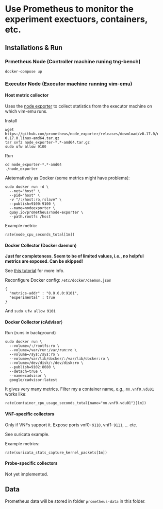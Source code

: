 # Use Prometheus to monitor the experiment exectuors, containers, etc.

## Installations & Run

### Prmetheus Node (Controller machine runing tng-bench)

```
docker-compose up
```

### Executor Node (Executor machine running vim-emu)
#### Host metric collector

Uses the [node exporter](https://github.com/prometheus/node_exporter) to collect statistics from the executor machine on which vim-emu runs.

Install
```
wget https://github.com/prometheus/node_exporter/releases/download/v0.17.0/node_exporter-0.17.0.linux-amd64.tar.gz
tar xvfz node_exporter-*.*-amd64.tar.gz
sudo ufw allow 9100
```

Run
```
cd node_exporter-*.*-amd64
./node_exporter
```

Aleternatively as Docker (some metrics might have problems):
```
sudo docker run -d \
  --net="host" \
  --pid="host" \
  -v "/:/host:ro,rslave" \
  --publish=9100:9100 \
  --name=nodeexporter \
  quay.io/prometheus/node-exporter \
  --path.rootfs /host
  ```
  
Example metric:

```
rate(node_cpu_seconds_total[1m])
```

#### Docker Collector (Docker daemon)

**Just for completeness. Seem to be of limited values, i.e., no helpful metrics are exposed. Can be skipped!**

See [this tutorial](https://docs.docker.com/config/thirdparty/prometheus/) for more info.

Reconfigure Docker config: `/etc/docker/daemon.json`

```
{
  "metrics-addr" : "0.0.0.0:9101",
  "experimental" : true
}
```

And `sudo ufw allow 9101`

#### Docker Collector (cAdvisor)

Run (runs in background)
```
sudo docker run \
  --volume=/:/rootfs:ro \
  --volume=/var/run:/var/run:ro \
  --volume=/sys:/sys:ro \
  --volume=/var/lib/docker/:/var/lib/docker:ro \
  --volume=/dev/disk/:/dev/disk:ro \
  --publish=9102:8080 \
  --detach=true \
  --name=cadvisor \
  google/cadvisor:latest
```

It gives very many metrics. Filter my a container name, e.g., `mn.vnf0.vdu01` works like:

```
rate(container_cpu_usage_seconds_total{name="mn.vnf0.vdu01"}[1m])
```

#### VNF-specific collectors

Only if VNFs support it. Expose ports vnf0: `9110`, vnf1: `9111`, ... etc.

See suricata example.

Example metrics:

```
rate(suricata_stats_capture_kernel_packets[1m])
```

#### Probe-specific collectors

Not yet implemented.

## Data

Prometheus data will be stored in folder  `prometheus-data` in this folder.